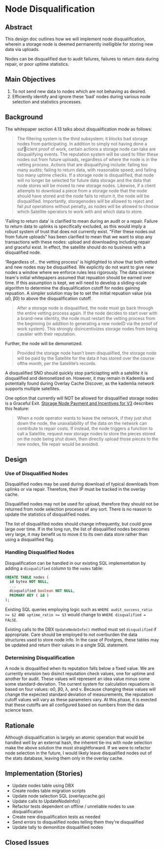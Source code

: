 # Node Disqualification

## Abstract

This design doc outlines how we will implement node disqualification, wherein a storage node is deemed permanently inelligible for storing new data via uploads.

Nodes can be disqualified due to audit failures, failures to return data during repair, or poor uptime statistics.

## Main Objectives

1. To not send new data to nodes which are not behaving as desired.
2. Efficiently identify and ignore these 'bad' nodes during various node selection and statistics processes.

## Background

The whitepaper section 4.13 talks about disqualification mode as follows:

> The filtering system is the third subsystem; it blocks bad storage nodes from participating. In addition to simply not having done a suficient proof of work, certain actions a storage node can take are disqualifying events. The reputation system will be used to filter these nodes out from future uploads, regardless of where the node is in the vetting process. Actions that are disqualifying include: failing too many audits; failing to return data, with reasonable speed; and failing too many uptime checks.
> If a storage node is disqualified, that node will no longer be selected for future data storage and the data that node stores will be moved to new storage nodes. Likewise, if a client attempts to download a piece from a storage node that the node should have stored and the node fails to return it, the node will be disqualified. Importantly, storagenodes will be allowed to reject and fail _put_ operations without penalty, as nodes will be allowed to choose which Satellite operators to work with and which data to store.

'Failing to return data' is clarified to mean during an audit or a repair. Failure to return data to uplinks is specifically excluded, as this would imply a robust system of trust that does not currently exist. "Filter these nodes out from future uploads" has been clarified to mean that we want to stop any transactions with these nodes:  upload and downloading including repair and graceful exist.  In effect, the satellite should do no business with a disqualified node.

'Regardless of... the vetting process' is highlighted to show that both vetted and new nodes may be disqualified.  We explicitly do not want to give new nodes a window where we enforce rules less rigorously.  The data science team's initial whitepapers assumed that repuation should be earned over time.  If this assumption is kept, we will need to develop a sliding-scale algorithm to determine the disqualification cutoff for nodes gaining repuation.  A simpler solution may be to set the initial repuation value (via α0, β0) to above the disqualification cutoff.

> After a storage node is disqualified, the node must go back through the entire vetting process again. If the node decides to start over with a brand-new identity, the node must restart the vetting process from the beginning (in addition to generating a new nodeID via the proof of work system). This strongly disincentivizes storage nodes from being cavalier with their reputation.

Further, the node will be demonetized.

> Provided the storage node hasn’t been disqualified, the storage node will be paid by the Satellite for the data it has stored over the course ofthe month, per the Satellite’s records.

A disqualified SNO should quickly stop particiapting with a satellite it is disqualified and demonetized on.  However, it may remain in Kademlia and potentially found during Overlay Cache Discover, as the kademlia network supports multiple satellites.

One option that currently will NOT be allowed for disqualified storage nodes is a Graceful Exit.  [Storage Node Payment and Incentives for V3](https://docs.google.com/document/d/1-Pxzk-ad-0QtF6nnTwfgzk8e_-XbBNSDxuRvnbd0QL8/edit#heading=h.rz1ehm5mbeuz) describes this feature:

> When a node operator wants to leave the network, if they just shut down the node, the unavailability of the data on the network can contribute to repair costs.  If instead, the node triggers a function to call a Satellite, request new storage nodes to store the pieces stored on the node being shut down, then directly upload those pieces to the new nodes, file repair would be avoided.

## Design

### Use of Disqualified Nodes

Disqualified nodes may be used during download of typical downloads from uplinks or via repair.  Therefore, their IP must be tracked in the overlay cache.

Disqualified nodes may not be used for upload, therefore they should not be returned from node selection proceses of any sort.  There is no reason to update the statistics of disqualified nodes.

The list of disqualified nodes should change infrequently, but could grow large over time.  If in the long run, the list of disqualified nodes becomes very large, it may benefit us to move it to its own data store rather than using a disqualified flag.

### Handling Disqualified Nodes

Disqualification can be handled in our existing SQL implementation by adding a `disqualified` column to the `nodes` table:

```sql
CREATE TABLE nodes (
  id bytea NOT NULL,
  ...
  disqualified boolean NOT NULL,
  PRIMARY KEY ( id )
);
```

Existing SQL queries employing logic such as `WHERE audit_success_ratio >= $2 AND uptime_ratio >= $3` would change to `WHERE disqualified = FALSE`.

Existing calls to the DBX `UpdateNodeInfo()` method must set `disqualified` if appropriate.  Care should be employed to not overburden the data structures used to store node info.  In the case of Postgres, these tables may be updated and return their values in a single SQL statement.

### Determining Disqualification

A node is disqualified when its reputation falls below a fixed value.  We are currently envision two disinct reputation check values, one for uptime and another for audit.  These values will represent an idea value minus some some standard-deviation.  The current system for calculation repuations is based on four values: α0, β0, λ, and v.  Because changing these values will change the expected standard deviation of measurements, the reputation cutoff values will vary as these parameters vary.  At this phase, it is exected that these cutoffs are all configured based on numbers from the data science team.

## Rationale

Although disqualification is largely an atomic operation that would be handled well by an external hash, the inherent tie-ins with node selection make the above solution the most straightforward.  If we were to refactor node selection in the future, I would likely leave disqualified nodes out of the stats database, leaving them only in the overlay cache.

## Implementation (Stories)

- Update nodes table using DBX
- Create nodes table migration scripts
- Update node selection SQL (overlaycache.go)
- Update calls to UpdateNodeInfo()
- Refactor tests dependent on offline / unreliable nodes to use disqualification
- Create new disqualification tests as needed
- Send errors to disqualified nodes telling them they're disqualified
- Update tally to demonitize disqualified nodes

## Closed Issues
